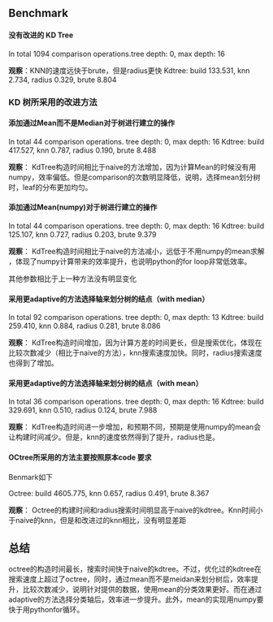 ## Benchmark

#### 没有改进的 KD Tree

In total 1094 comparison operations.tree depth: 0, max depth: 16

**观察**：KNN的速度远快于brute，但是radius更快
Kdtree: build 133.531, knn 2.734, radius 0.329, brute 8.804

### KD 树所采用的改进方法

#### 添加通过Mean而不是Median对于树进行建立的操作

In total 44 comparison operations.
tree depth: 0, max depth: 16
Kdtree: build 417.527, knn 0.787, radius 0.190, brute 8.488

**观察**： KdTree构造时间相比于naive的方法增加，因为计算Mean的时候没有用numpy，效率偏低。但是comparison的次数明显降低，说明，选择mean划分树时，leaf的分布更加均匀。


#### 添加通过Mean(numpy)对于树进行建立的操作

In total 44 comparison operations.
tree depth: 0, max depth: 16
Kdtree: build 125.107, knn 0.727, radius 0.203, brute 9.379

**观察**： KdTree构造时间相比于naive的方法减小，远低于不用numpy的mean求解 ，体现了numpy计算带来的效率提升，也说明python的for loop非常低效率。

其他参数相比于上一种方法没有明显变化

#### 采用更adaptive的方法选择轴来划分树的结点（with median）

In total 92 comparison operations.
tree depth: 0, max depth: 13
Kdtree: build 259.410, knn 0.884, radius 0.281, brute 8.086

**观察**： KdTree构造时间增加，因为计算方差的时间更长，但是搜索优化，体现在比较次数减少（相比于naive的方法），knn搜索速度加快。同时，radius搜索速度也得到了增加。


#### 采用更adaptive的方法选择轴来划分树的结点（with mean）

In total 36 comparison operations.
tree depth: 0, max depth: 16
Kdtree: build 329.691, knn 0.510, radius 0.124, brute 7.988

**观察**： KdTree构造时间进一步增加，和预期不同，预期是使用numpy的mean会让构建时间减少。但是，knn的速度依然得到了提升，radius也是。

#### OCtree所采用的方法主要按照原本code 要求

Benmark如下

Octree: build 4605.775, knn 0.657, radius 0.491, brute 8.367

**观察**： Octree的构建时间和radius搜索时间明显高于naive的kdtree。Knn时间小于naive的knn，但是和改进过的knn相比，没有明显差距


## 总结

octree的构造时间最长，搜索时间快于naive的kdtree。不过，优化过的kdtree在搜索速度上超过了octree，同时，通过mean而不是meidan来划分树后，效率提升，比较次数减少，说明针对提供的数据，使用mean的分类效果更好。而在通过adaptive的方法选择分类轴后，效率进一步提升。此外，mean的实现用numpy要快于用pythonfor循环。
